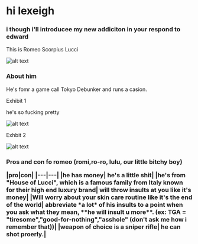 <head>
    <meta charset="utf-8">
    <meta name="author" content="Patricia Siew">
    <meta name="discription" content="a page where i go feral about romeo">
</head>

<body>
    <h1>hi lexeigh</h1>
    <h3>i though i'll introducee my new addiciton in your respond to edward</h3>
    <p>This is Romeo Scorpius Lucci</p>
    
![alt text](https://i.pinimg.com/736x/2e/a2/6c/2ea26cd7a7abd24e9976ddcd91902b3f.jpg)
</body>

<body>
    <h3> About him</h3>
    <p>He's fomr a game call Tokyo Debunker and runs a casion.</p>
    <p>Exhibit 1</p>
    <p>he's so fucking pretty</p>
    
![alt text](https://i.pinimg.com/736x/8e/c2/56/8ec2563de6dffcb155f75b4f3b155378.jpg)
</body>

<body>
    <p>Exhbit 2</p>

![alt text](https://i.pinimg.com/736x/a1/3e/14/a13e1469aae81d9f01fa5d928e88be4c.jpg)
    <h3>Pros and con fo romeo (romi,ro-ro, lulu, our little bitchy boy)
<p>|pro|con|
|---|---|
|he has money| he's a little shit|
|he's from "House of Lucci", which is a famous family from Italy known for their high end luxury brand| will throw insults at you like it's money|
|Will worry about your skin care routine like it's the end of the world| abbreviate *a lot* of his insults to a point when you ask what they mean, **he will insult u more**. (ex: TGA = "tiresome","good-for-nothing","asshole" (don't ask me how i remember that))|
|weapon of choice is a sniper rifle| he can shot proerly.|
</p>
</body>


<body>
    <meta backgound-color: 🟥red;>
    <meta font-family: system-ui>
</body>

